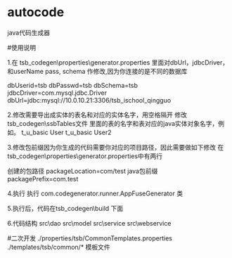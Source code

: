 # autocode
java代码生成器

#使用说明

1.在 tsb_codegen\properties\generator.properties 
里面对dbUrl，jdbcDriver，和userName pass, schema 作修改,因为你连接的是不同的数据库

dbUserid=tsb
dbPasswd=tsb
dbSchema=tsb
jdbcDriver=com.mysql.jdbc.Driver
dbUrl=jdbc:mysql://10.0.10.21:3306/tsb_ischool_qingguo


2.修改需要导出成实体的表名和对应的实体名字，用空格隔开
修改 tsb_codegen\ssbTables文件 里面的表的名字和表对应的java实体对象名字，例如。
t_u_basic User
t_u_basic User2


3.修改包前缀因为你生成的代码需要你对应的项目路径，因此需要做如下修改
在 tsb_codegen\properties\generator.properties中有两行

创建的包路径
packageLocation=com/test
java包前缀
packagePrefix=com.test


4.执行
执行 com.codegenerator.runner.AppFuseGenerator 类

5.执行后，代码在tsb_codegen\build 下面

6.代码结构
	src\dao
	src\model
	src\service
	src\webservice
	
#二次开发
./properties/tsb/CommonTemplates.properties
./templates/tsb/common/*
                      模板文件
